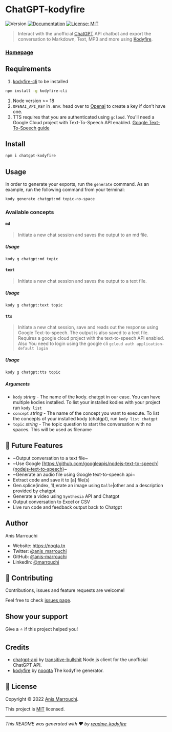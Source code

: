 # ChatGPT-kodyfire
![Version](https://img.shields.io/badge/version-0.1.7-blue.svg?cacheSeconds=2592000)
[![Documentation](https://img.shields.io/badge/documentation-yes-brightgreen.svg)](https://github.com/nooqta/kodyfire#install-a-kody)
[![License: MIT](https://img.shields.io/badge/License-MIT-yellow.svg)](https://github.com/nooqta/kodyfire/blob/main/LICENSE)

> Interact with the unofficial [ChatGPT](https://openai.com/blog/chatgpt/) API chatbot and export the conversation to Markdown, Text, MP3 and more using [Kodyfire](https://github.com/nooqta/kodyfire).

### [Homepage](https://github.com/nooqta/kodyfire)

## Requirements

1. [kodyfire-cli](https://github.com/nooqta/kodyfire) to be installed

```sh
npm install -g kodyfire-cli
```

1. Node version >= 18
2. `OPENAI_API_KEY` in .env.
head over to [Openai]([Openai](https://platform.openai.com/account/api-keys)) to create a key if don't have one.
3. TTS requires that you are authenticated using `gcloud`. You'll need a Google Cloud project with Text-To-Speech API enabled. [Google Text-To-Speech guide](https://cloud.google.com/text-to-speech/docs/before-you-begin)


## Install

```sh
npm i chatgpt-kodyfire
```


## 
## Usage

In order to generate your exports, run the `generate` command. As an example, run the following command from your terminal:

```sh
kody generate chatgpt:md topic-no-space
```

### Available concepts 

#### `md`
> Initiate a new chat session and saves the output to an md file.
##### Usage
```bash
kody g chatgpt:md topic
```
#### `text`
> Initiate a new chat session and saves the output to a text file.
##### Usage
```bash
kody g chatgpt:text topic
```

#### `tts`
> Initiate a new chat session, save and reads out the response using Google Text-to-speech. The output is also saved to a text file. Requires a google cloud project with the text-to-speech API enabled. Also You need to login using the google cli `gcloud auth application-default login`
##### Usage
```bash
kody g chatgpt:tts topic
```
##### Arguments

- `kody` _string_ - The name of the kody. chatgpt in our case. You can have multiple kodies installed. To list your installed kodies with your project run `kody list`
- `concept` _string_ - The name of the concept you want to execute. To list the concepts of your installed kody (chatgpt), run `kody list chatgpt` 
- `topic` _string_ - The topic question to start the conversation with no spaces. This will be used as filename




## 📅 Future Features
-  ~Output conversation to a text file~
-  ~Use Google [https://github.com/googleapis/nodejs-text-to-speech](nodejs-text-to-speech)~
-  ~Generate an audio file using Google text-to-speech api~
- Extract code and save it to [a] file(s)
- Gen.splice(index, 1);erate an image using `Dalle`|other and a description provided by chatgpt
- Generate a video using `Synthesia` API and Chatgpt
- Output conversation to Excel or CSV
- Live run code and feedback output back to Chatgpt

## Author
Anis Marrouchi
* Website: https://noqta.tn
* Twitter: [@anis\_marrouchi](https://twitter.com/anis\_marrouchi)
* GitHub: [@anis-marrouchi](https://github.com/anis-marrouchi)
* LinkedIn: [@marrouchi](https://linkedin.com/in/marrouchi)

## 🤝 Contributing

Contributions, issues and feature requests are welcome!

Feel free to check [issues page](https://github.com/nooqta/chatgpt-kodyfire/issues). 

## Show your support

Give a ⭐️ if this project helped you!

## Credits

- [chatgpt-api](transitive-bullshit/chatgpt-api) by [transitive-bullshit](https://github.com/transitive-bullshit) Node.js client for the unofficial ChatGPT API.
- [kodyfire](https://github.com/nooqta/kodyfire) by [nooqta](https://github.com/nooqta) The kodyfire generator.

## 📝 License

Copyright © 2022 [Anis Marrouchi](https://github.com/anis-marrouchi).

This project is [MIT](https://github.com/nooqta/kodyfire/blob/main/LICENSE) licensed.

***
_This README was generated with ❤️ by [readme-kodyfire](https://github.com/nooqta/readme-kodyfire)_
